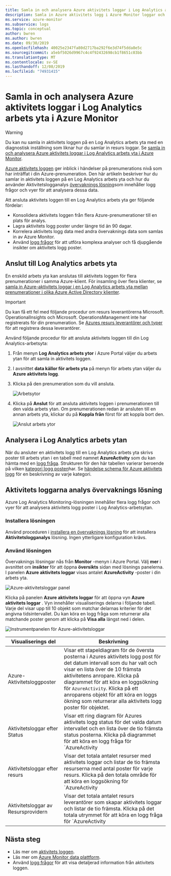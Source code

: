 ```yaml
---
title: Samla in och analysera Azure aktivitets loggar i Log Analytics arbets yta | Microsoft Docs
description: Samla in Azure aktivitets logg i Azure Monitor loggar och Använd övervaknings lösningen för att analysera och söka i Azure aktivitets loggen i alla dina Azure-prenumerationer.
ms.service: azure-monitor
ms.subservice: logs
ms.topic: conceptual
author: bwren
ms.author: bwren
ms.date: 09/30/2019
ms.openlocfilehash: 40025e2347fa80d2717ba292f6e3d74f5dda8e5c
ms.sourcegitcommit: a5ebf5026d9967c4c4f92432698cb1f8651c03bb
ms.translationtype: MT
ms.contentlocale: sv-SE
ms.lasthandoff: 12/08/2019
ms.locfileid: "74931415"
---
```

# <a name="collect-and-analyze-azure-activity-logs-in-log-analytics-workspace-in-azure-monitor"></a>Samla in och analysera Azure aktivitets loggar i Log Analytics arbets yta i Azure Monitor

> [!WARNING]
> Du kan nu samla in aktivitets loggen på en Log Analytics arbets yta med en diagnostisk inställning som liknar hur du samlar in resurs loggar. Se [samla in och analysera Azure aktivitets loggar i Log Analytics arbets yta i Azure Monitor](diagnostic-settings-subscription.md).

[Azure aktivitets loggen](activity-logs-overview.md) ger inblick i händelser på prenumerations nivå som har inträffat i din Azure-prenumeration. Den här artikeln beskriver hur du samlar in aktivitets loggen på en Log Analytics arbets yta och hur du använder Aktivitetslogganalys [övervaknings lösning](../insights/solutions.md)som innehåller logg frågor och vyer för att analysera dessa data. 

Att ansluta aktivitets loggen till en Log Analytics arbets yta ger följande fördelar:

- Konsolidera aktivitets loggen från flera Azure-prenumerationer till en plats för analys.
- Lagra aktivitets logg poster under längre tid än 90 dagar.
- Korrelera aktivitets logg data med andra övervaknings data som samlas in av Azure Monitor.
- Använd [logg frågor](../log-query/log-query-overview.md) för att utföra komplexa analyser och få djupgående insikter om aktivitets logg poster.

## <a name="connect-to-log-analytics-workspace"></a>Anslut till Log Analytics arbets yta
En enskild arbets yta kan anslutas till aktivitets loggen för flera prenumerationer i samma Azure-klient. För insamling över flera klienter, se [samla in Azure-aktivitets loggar i en Log Analytics arbets yta mellan prenumerationer i olika Azure Active Directory klienter](activity-log-collect-tenants.md).

> [!IMPORTANT]
> Du kan få ett fel med följande procedur om resurs leverantörerna Microsoft. OperationalInsights och Microsoft. OperationsManagement inte har registrerats för din prenumeration. Se [Azures resurs leverantörer och typer](../../azure-resource-manager/resource-manager-supported-services.md) för att registrera dessa leverantörer.

Använd följande procedur för att ansluta aktivitets loggen till din Log Analytics-arbetsyta:

1. Från menyn **Log Analytics arbets ytor** i Azure Portal väljer du arbets ytan för att samla in aktivitets loggen.
1. I avsnittet **data källor för arbets yta** på menyn för arbets ytan väljer du **Azure aktivitets logg**.
1. Klicka på den prenumeration som du vill ansluta.

    ![Arbetsytor](media/activity-log-export/workspaces.png)

1. Klicka på **Anslut** för att ansluta aktivitets loggen i prenumerationen till den valda arbets ytan. Om prenumerationen redan är ansluten till en annan arbets yta, klickar du på **Koppla från** först för att koppla bort den.

    ![Anslut arbets ytor](media/activity-log-export/connect-workspace.png)

## <a name="analyze-in-log-analytics-workspace"></a>Analysera i Log Analytics arbets ytan
När du ansluter en aktivitets logg till en Log Analytics arbets yta skrivs poster till arbets ytan i en tabell med namnet **AzureActivity** som du kan hämta med en [logg fråga](../log-query/log-query-overview.md). Strukturen för den här tabellen varierar beroende på vilken [kategori logg posten](activity-logs-overview.md#categories-in-the-activity-log)har. Se [händelse schema för Azure aktivitets logg](activity-log-schema.md) för en beskrivning av varje kategori.

## <a name="activity-logs-analytics-monitoring-solution"></a>Aktivitets loggarna analys övervaknings lösning
Azure Log Analytics Monitoring-lösningen innehåller flera logg frågor och vyer för att analysera aktivitets logg poster i Log Analytics-arbetsytan.

### <a name="install-the-solution"></a>Installera lösningen
Använd proceduren i [installera en övervaknings lösning](../insights/solutions.md#install-a-monitoring-solution) för att installera **Aktivitetslogganalys** lösning. Ingen ytterligare konfiguration krävs.

### <a name="use-the-solution"></a>Använd lösningen
Övervaknings lösningar nås från **Monitor** -menyn i Azure Portal. Välj **mer** i avsnittet om **insikter** för att öppna **översikts** sidan med lösnings panelerna. I panelen **Azure aktivitets loggar** visas antalet **AzureActivity** -poster i din arbets yta.

![Azure-aktivitetsloggar panel](media/collect-activity-logs/azure-activity-logs-tile.png)


Klicka på panelen **Azure aktivitets loggar** för att öppna vyn **Azure aktivitets loggar** . Vyn innehåller visualiserings delarna i följande tabell. Varje del visar upp till 10 objekt som matchar delarnas kriterier för det angivna tidsintervallet. Du kan köra en logg fråga som returnerar alla matchande poster genom att klicka på **Visa alla** längst ned i delen.

![Instrumentpanelen för Azure-aktivitetsloggar](media/collect-activity-logs/activity-log-dash.png)

| Visualiserings del | Beskrivning |
| --- | --- |
| Azure-Aktivitetsloggposter | Visar ett stapeldiagram för de översta posterna i Azures aktivitets logg post för det datum intervall som du har valt och visar en lista över de 10 främsta aktivitetens anropare. Klicka på diagrammet för att köra en loggsökning för `AzureActivity`. Klicka på ett anroparens objekt för att köra en loggs ökning som returnerar alla aktivitets logg poster för objektet. |
| Aktivitetsloggar efter Status | Visar ett ring diagram för Azures aktivitets logg status för det valda datum intervallet och en lista över de tio främsta status posterna. Klicka på diagrammet för att köra en logg fråga för `AzureActivity | summarize AggregatedValue = count() by ActivityStatus`. Klicka på ett status objekt om du vill köra en loggs ökning som returnerar alla aktivitets logg poster för den status posten. |
| Aktivitetsloggar efter resurs | Visar det totala antalet resurser med aktivitets loggar och listar de tio främsta resurserna med antal poster för varje resurs. Klicka på den totala område för att köra en loggsökning för `AzureActivity | summarize AggregatedValue = count() by Resource`, som visar alla Azure-resurser tillgängliga för lösningen. Klicka på en resurs för att köra en logg fråga som returnerar alla aktivitets poster för resursen. |
| Aktivitetsloggar av Resursprovidern | Visar det totala antalet resurs leverantörer som skapar aktivitets loggar och listar de tio främsta. Klicka på det totala utrymmet för att köra en logg fråga för `AzureActivity | summarize AggregatedValue = count() by ResourceProvider`, som visar alla Azure Resource providers. Klicka på en resurs leverantör för att köra en logg fråga som returnerar alla aktivitets poster för providern. |

## <a name="next-steps"></a>Nästa steg

- Läs mer om [aktivitets loggen](activity-logs-overview.md).
- Läs mer om [Azure Monitor data plattform](data-platform.md).
- Använd [logg frågor](../log-query/log-query-overview.md) för att visa detaljerad information från aktivitets loggen.
